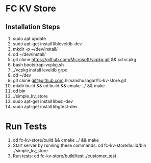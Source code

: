 # FC KV Store

## Installation Steps
1. sudo apt update
2. sudo apt-get install libleveldb-dev
3. mkdir -p ~/dev/install/
4. cd ~/dev/install/
5. git clone https://github.com/Microsoft/vcpkg.git && cd vcpkg
6. bash bootstrap-vcpkg.sh
7. ./vcpkg install leveldb grpc
8. cd ~/dev
9. git clone git@github.com:himanshusagar/fc-kv-store.git
10. mkdir build && cd build && cmake ../ && make
11. cd bin
12. ./simple_kv_store
13. sudo apt-get install libssl-dev
14. sudo apt-get install libgtest-dev

# Run Tests
1. cd fc-kv-store/build && cmake ../ && make
3. Start server by running these commands:
    cd fc-kv-store/build/bin
    ./simple_kv_store
4. Run tests:
    cd fc-kv-store/build/test
    ./customer_test
